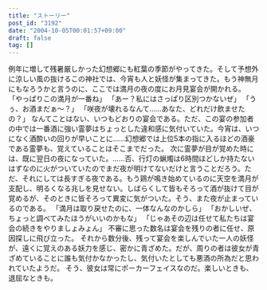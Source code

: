 ```yaml
---
title: "ストーリー"
post_id: "3192"
date: "2004-10-05T00:01:57+09:00"
draft: false
tag: []
---
```



例年に増して残暑厳しかった幻想郷にも紅葉の季節がやってきた。そして予想外に涼しい風の抜けるこの神社では、今宵も人と妖怪が集まってきた。もう神無月にもなろうかと言うのに、ここでは満月の夜の度にお月見宴会が開かれる。 「やっぱりこの満月が一番ね」 「あー？私にはさっぱり区別つかないぜ」 「うぅ、お酒まだぁ～？」 「咲夜が壊れるなんて……あなた、どれだけ飲ませたの？」 なんてことはない、いつもどおりの宴会である。ただ、この宴の参加者の中では一番酒に強い霊夢はちょっとした違和感に気付いていた。今宵は、いつになく酒酔いの回りが早いことに……幻想郷では上位5本の指に入るほどの酒豪である霊夢も、覚えていることはそこまでだった。 次に霊夢が目が覚めた時には、既に翌日の夜になっていた。……否、行灯の蝋燭は6時間ほどしか持たないはずなのに火がついていたのでまだ夜が明けてないだけと言うことだろう。ただ、それにしては長すぎる夜である。もう鶏が鳴き始めているのに天空を満月が支配し、明るくなる兆しを見せない。しばらくして皆もそろって酒が抜けて目が覚めるが、そのときに皆そろって異変に気がついた。そう、また夜が止まっているのである。 「満月は取り戻せたのに、一体なんなのかしら」 「おかしいぜ、ちょっと調べてみたほうがいいのかもな」 「じゃあその辺は任せて私たちは宴会の続きをやりましょみょん」 不審に思った数名は宴会を残りの者に任せ、原因探しに飛び立った。 それから数分後、残って宴会を楽しんでいた一人の妖怪が、遠くに覚えのある妖力を感じ、密かに青ざめた。だが、周りの者は彼女が青ざめていることに誰も気付かなかったし、気付いたとしても悪酒の所為だと思われていたようだ。 そう、彼女は常にポーカーフェイスなのだ。楽しいときも、退屈なときも。
